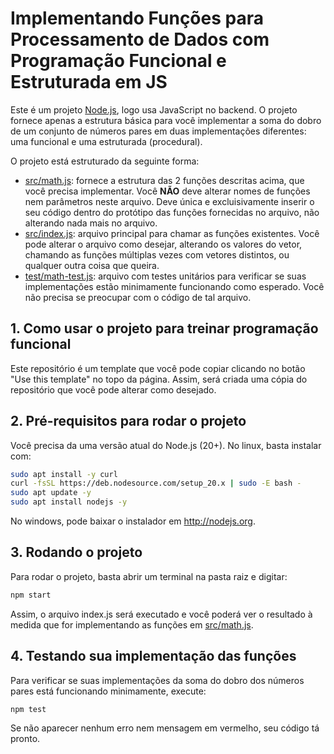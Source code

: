 # Implementando Funções para Processamento de Dados com Programação Funcional e Estruturada em JS

Este é um projeto [Node.js](http://nodejs.org), logo usa JavaScript no backend. 
O projeto fornece apenas a estrutura básica para você implementar a soma do dobro de um conjunto de números pares em duas implementações diferentes: uma funcional e uma estruturada (procedural).

O projeto está estruturado da seguinte forma:

- [src/math.js](src/math.js): fornece a estrutura das 2 funções descritas acima, que você precisa implementar.
  Você **NÃO** deve alterar nomes de funções nem parâmetros neste arquivo.
  Deve única e excluisivamente inserir o seu código dentro do protótipo das funções fornecidas no arquivo,
  não alterando nada mais no arquivo.
- [src/index.js](src/index.js): arquivo principal para chamar as funções existentes.
  Você pode alterar o arquivo como desejar, alterando os valores do vetor, chamando
  as funções múltiplas vezes com vetores distintos, ou qualquer outra coisa que queira.
- [test/math-test.js](test/math-test.js): arquivo com testes unitários para verificar se suas implementações estão minimamente funcionando como esperado. Você não precisa se preocupar com o código de tal arquivo.

## 1. Como usar o projeto para treinar programação funcional

Este repositório é um template que você pode copiar clicando no botão "Use this template" no topo da página.
Assim, será criada uma cópia do repositório que você pode alterar como desejado.

## 2. Pré-requisitos para rodar o projeto

Você precisa da uma versão atual do Node.js (20+).
No linux, basta instalar com:

```bash
sudo apt install -y curl
curl -fsSL https://deb.nodesource.com/setup_20.x | sudo -E bash -
sudo apt update -y
sudo apt install nodejs -y
```

No windows, pode baixar o instalador em http://nodejs.org.

## 3. Rodando o projeto

Para rodar o projeto, basta abrir um terminal na pasta raiz e digitar:

```bash
npm start
```

Assim, o arquivo index.js será executado e você poderá ver o resultado à medida que for implementando as funções em [src/math.js](src/math.js).

## 4. Testando sua implementação das funções

Para verificar se suas implementações da soma do dobro dos números pares está funcionando minimamente, execute:

```bash
npm test
```

Se não aparecer nenhum erro nem mensagem em vermelho, seu código tá pronto.

